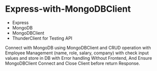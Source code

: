 # Express-with-MongoDBClient

- Express
- MongoDB
- MongoDBClient
- ThunderClient for Testing API

Connect with MongoDB using MongoDBClient and CRUD operation with Employee Management (name, role, salary, company) with check input values and store in DB with Error handling Without Frontend, And Ensure MongoDBClient Connect and Close Client before return Response.

